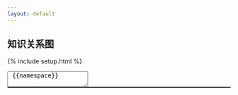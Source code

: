 ```yaml
---
layout: default
---
```


## 知识关系图


{% include setup.html %}


<textarea> {{namespace}} </textarea>

<div id="svg" style="border: 1px solid;overflow: auto"></div>
<!-- <svg width="1500" height="600"></svg> -->
<!-- feed -->
<!-- https://xiashuangxi.github.io/pkb/feed.xml -->

<script src="{{namespace}}/assets/scripts/lib/jquery.min.js"></script>
<script src="{{namespace}}/assets/scripts/lib/d3.v7.min.js"></script>
<script>

	// var nodes = [];
	// var links = [];

	// var load_rss_json = function() {
	// 	var json;
	// 	// rss ulr
	// 	// test: https://xiashuangxi.github.io/bookphrase/feed.xml
	// 	// examples:https://observablehq.com/@d3/mobile-patent-suits
	// 	var feedURL = "https://xiashuangxi.github.io/bookphrase/feed.xml";
	// 	$.ajax({
	// 		async: false,
	// 		type: 'GET',
	// 		url: "https://api.rss2json.com/v1/api.json?rss_url=" + feedURL,
	// 		dataType: 'jsonp',
	// 		success: function(result) {
	// 			draw(result)
	// 		}
	// 	});
	// }

	// var parse_data = function( data){
	// 	console.log(items)
	// 	var items = data.items;
	// 	for (var i = 0; i < items.length; i++){
	// 		var obj = items[i];
	// 		nodes.push( Object.create({id: obj.title}));
	// 	}

	// 	links.push(Object.create({source:"Source",target:"Target",type:"link"}));
	// 	console.log(links);
	// 	console.log(nodes);
	// }

	// var chart = {
	// 	links: [],
	// 	nodes: [],

	// 	svg: d3.create('svg'),
	// }

	// var draw = function( data ) {
	// 	console.log(data);
	// 	function dragstarted(event,d) {
	// 		console.log("dragstarted")
	// 	}
	// 	function dragged(event,d) {}
	// 	function dragended(event,d) {}



	// 	return d3.drag()
	// 	.on("start",dragstarted)
	// 	.on("drag",dragged)
	// 	.on("end",dragended);
	// }
	// window.onload = function () { 
	// 	load_rss_json()
	// }

</script>

<!-- test -->
<script>
	var links = [];
	var nodes = [];
	// var types = ['outlink','inlink'];
	var types = ["licensing", "suit", "resolved"];
	var data = [];
	// <svg viewBox="-576,-300,1152,600" style="font: 12px sans-serif;">
	var height = 600;
	var width  = 1400;

	// init links
	// for (var i = 3; i >= 1; i--) {
	// 	var obj = {
	// 		source: 'Source'+i,target: 'target'+i,type:'licensing'
	// 	}
	// 	links.push(obj);
	// }





	// links.push({ source: "Microsoft" , target: "Mi", type: "licensing"});
	// links.push({ source: "Microsoft" , target: "Huawei", type: "licensing"});
	// links.push({ source: "Microsoft" , target: "oracle", type: "licensing"});
	// links.push({ source: "大米" , target: "oracle", type: "licensing"});
	// links.push({ source: "大米" , target: "Microsoft", type: "licensing"});

	// links.push({ source: "大米" , target: "Microsoft1", type: "suit"});
	// links.push({ source: "大米" , target: "Microsoft2", type: "licensing"});
	// links.push({ source: "大米" , target: "Microsoft3", type: "suit"});
	// links.push({ source: "大米" , target: "Microsoft4", type: "licensing"});
	// links.push({ source: "大米" , target: "Microsoft5", type: "suit"});
	// links.push({ source: "大米" , target: "Microsoft6", type: "licensing"});
	// links.push({ source: "大米" , target: "Microsoft7", type: "licensing"});
	// links.push({ source: "大米" , target: "Microsoft8", type: "licensing"});
	// links.push({ source: "大米" , target: "Microsoft9", type: "licensing"});
	// links.push({ source: "大米" , target: "Microsoft0", type: "licensing"});
	// links.push({ source: "大米" , target: "Microsoft11", type: "licensing"});
	// links.push({ source: "大米" , target: "Microsoft22", type: "licensing"});
	// links.push({ source: "大米" , target: "Microsoft33", type: "licensing"});
	// links.push({ source: "大米" , target: "Microsoft44", type: "licensing"});
	// links.push({ source: "大米" , target: "Microsoft55", type: "licensing"});
	// links.push({ source: "大米" , target: "Microsoft66", type: "licensing"});
	// links.push({ source: "大米" , target: "Microsoft77", type: "licensing"});
	// links.push({ source: "大米" , target: "Microsoft88", type: "licensing"});

	// nodes.push({id: "Microsoft"})
	// nodes.push({id: "Mi"})
	// nodes.push({id: "Huawei"})
	// nodes.push({id: "oracle"})
	// nodes.push({id: "大米"})
	// nodes.push({id: "Microsoft1"})
	// nodes.push({id: "Microsoft2"})
	// nodes.push({id: "Microsoft3"})
	// nodes.push({id: "Microsoft4"})
	// nodes.push({id: "Microsoft5"})
	// nodes.push({id: "Microsoft6"})
	// nodes.push({id: "Microsoft7"})
	// nodes.push({id: "Microsoft8"})
	// nodes.push({id: "Microsoft9"})
	// nodes.push({id: "Microsoft0"})
	// nodes.push({id: "Microsoft11"})
	// nodes.push({id: "Microsoft22"})
	// nodes.push({id: "Microsoft33"})
	// nodes.push({id: "Microsoft44"})
	// nodes.push({id: "Microsoft55"})
	// nodes.push({id: "Microsoft66"})
	// nodes.push({id: "Microsoft77"})
	// nodes.push({id: "Microsoft88"})

	// for (var i = 3; i >= 1; i--) {
	// 	var obj = {
	// 		id: 'Source'+i
	// 	}
	// 	nodes.push(obj);
	// }

	// for (var i = 3; i >= 1; i--) {
	// 	var obj = {
	// 		id: 'target'+i
	// 	}
	// 	nodes.push(obj);
	// }

	var __chart  =function() {

		console.log('__chart')

	data = {
		nodes: nodes,
		links: links
	};

	// 
	var drag = function(simulation) {

		var dragstarted = function(event,d){
			console.log("dragstarted")
			if(!event.active){
				simulation.alphaTarget(0.3).restart();
			}
			d.fx = d.x;
			d.fy = d.y;
		}

		var dragged = function(event,d){
			console.log("dragged")
 			d.fx = event.x;
    		d.fy = event.y;
		}

		var dragended = function(event,d){
			console.log("dragended")
			if (!event.active) {simulation.alphaTarget(0);}
    		d.fx = null;
    		d.fy = null;
		}

		return d3.drag()
			.on('start',dragstarted)
			.on('drag',dragged)
			.on('end',dragended);
	}

	var linkArc = function(d) {
		var r = Math.hypot(d.target.x - d.source.x, d.target.y - d.source.y);
		// console.log(d.source)
		return  `
		    M${d.source.x},${d.source.y}
		    A${r},${r} 0 0,1 ${d.target.x},${d.target.y}
		  `;
	}
	var color = d3.scaleOrdinal(types, d3.schemeCategory10);

	// var chart = {
		links= data.links.map(d => Object.create(d)),
		nodes= data.nodes.map(d => Object.create(d)),

		simulation= d3.forceSimulation(nodes)
			.force('link', d3.forceLink(links).id(d=> d.id))
			.force('charge', d3.forceManyBody().strength(-350))
			// .force("center",  d3.forceCenter(width/2, height/2))
			.force('x', d3.forceX())
			.force('y', d3.forceX())
			.restart();
		

		// <svg viewBox="-576,-300,1152,600" style="font: 12px sans-serif;">
		svg= d3.create('svg')
			// .attr('viewBox', [-576,-300,1152,600])
			      .attr("viewBox", [-width / 2, -height / 2, width, height])

			.style('font', '9px sans-serif')
			// .attr("style", "max-width: 100%; height: auto; height: intrinsic;");

			// chart.
	// svg.append('defs').selectAll('marker')
	// 	.data(types)
	// 	.join('marker')
	// 		.attr('id', d => "aaaa"+d)
	// 		.attr('viewBox', '0 -5 10 10')//0 -5 10 10
	// 		.attr('refX', 15)//15
	// 		.attr('refY', -0.5)
	// 		.attr('markerWidth',3)
	// 		.attr('markerHeight',3)
	// 		.attr('orient','auto')
	// 	.append('path')
	// 		.attr('fill', color)
	// 		.attr('d', 'M0,-5L10,0L0,5');
	svg.append("defs").selectAll("marker")
    .data(types)
    .join("marker")
      .attr("id", d => `arrow-${d}`)
      .attr("viewBox", "0 -5 10 10")
      .attr("refX", 15)
      .attr("refY", -0.5)
      .attr("markerWidth", 6)
      .attr("markerHeight", 6)
      .attr("orient", "auto")
    .append("path")
      .attr("fill", color)
      .attr("d", "M0,-5L10,0L0,5");

		// link = svg.append('g')
		// 	.attr('fill', 'none')
		// 	.attr('stroke-width', 1.5)
		// 	.selectAll('path')
		// 	.data(links)
		// 	.join('path')
		// 	.attr('stroke', d => color(d.type))
			// .attr('marker-end' d => `url(d.type)`)),
	link = svg.append("g")
      .attr("fill", "none")
      .attr("stroke-width", 0.8)//1.5
    .selectAll("path")
    .data(links)
    .join("path")
      .attr("stroke", d => color(d.type))
      .attr("marker-end", d => `url(${new URL(`#arrow-${d.type}`, location)})`);

		// node= svg.append('g')
		// 	.attr('fill', 'currentColor')
		// 	.attr('stroke-linecap', 'round')
		// 	.attr('stroke-linejoin', 'round')
		// 	.selectAll('g')
		// 	.data(nodes)
		// 	.join('g')
		// 	.call(drag(simulation))

		node = svg.append("g")
      .attr("fill", "currentColor")
      .attr("stroke-linecap", "round")
      .attr("stroke-linejoin", "round")
    .selectAll("g")
    .data(nodes)
    .join("g")
      .call(drag(simulation));

		node.append("circle")
	      .attr("stroke", "white")
	      .attr("stroke-width", 1.5)
	      .attr("r", 4); // 4

      	node.append("text")
	      .attr("x", 8)//8
	      .attr("y", "0.31em")//0.31em
	      .text(d => d.id)
	    .clone(true).lower()
	      .attr("fill", "none")
	      .attr("stroke", "white")
	      .attr("stroke-width", 3);//3

  	simulation.on("tick", () => {
    	link.attr("d", linkArc);
    	node.attr("transform", d => `translate(${d.x},${d.y})`);
  	});

  // invalidation.then(() => simulation.stop());

  
	// }

	

	svg.node();
  	document.getElementById('svg').append(svg.node());
  	}

  	var load_rss_json = function() {

  		$.ajax({
  			url: "https://xiashuangxi.github.io/pkb/feed.xml?rn="+Date.now(),
  			success: function(result){
  				
  				console.log(result)
  				var entry  = result.getElementsByTagName("entry")

  				// var domParser = new DOMParser();
  				// var xmlDocument = domParser.parseFromString(entry[0], "text/xml");//text/xml

  				console.log(entry[0])
  				// console.log(xmlDocument)
  				console.log(entry[0].querySelector('content').innerHTML)

  				for (var i = entry.length - 1; i >= 0; i--) {
  					var e = entry[i];
  					var title = e.querySelector("title").innerHTML
  					var content = e.querySelector("content").innerHTML
  					
  					var re = /"(\/pkb\/.+)"/
  					var m = content.match(re);
					console.log(m)

					nodes.push({id: title});
					// nodes.push({id: m[0]});
					// links.push({
					// 	source: title,
					// 	target: m[0],
					// 	type: 'licensing'
					// });
  				}
  				__chart()

  			}
  		})

// 		const RSS_URL = `https://xiashuangxi.github.io/bookphrase/feed.xml`;

// 		$.ajax(RSS_URL, {
// 		  accepts: {
// 		    xml: "application/rss+xml"
// 		  },

// 		  dataType: "xml",

// 		  success: function(data) {
// 		  	console.log(data)
// 		    $(data)
// 		      .find("entry")
// 		      .each(function() {
// 		        const el = $(this);
// console.log(el)

// 		        // document.body.insertAdjacentHTML("beforeend", template);
// 		      });
// 		  }
// 		});



		// var json;
		// // rss ulr
		// // test: https://xiashuangxi.github.io/bookphrase/feed.xml
		// // examples:https://observablehq.com/@d3/mobile-patent-suits
		// // https://api.rss2json.com/v1/api.json?rss_url=https://xiashuangxi.github.io/pkb/feed.xml
		// var feedURL = "https://xiashuangxi.github.io/pkb/feed.xml";
		// $.ajax({
		// 	async: false,
		// 	type: 'GET',
		// 	// accepts: {
		//  //    xml: "application/rss+xml"
		//  //  },
		// 	url: feedURL,
		// 	// dataType: 'jsonp',
		// 	success: function(result) {
		// 		// draw(result)
		// 		console.log(result)

		// 		var domParser = new DOMParser();
		// 		// ?
		// 		// text/html,application/xhtml+xml,application/xml;q=0.9,image/avif,image/webp,image/apng,*/*;q=0.8,application/signed-exchange;v=b3;q=0.9
		// 		// var xmlDocument = domParser.parseFromString(result, "text/html");
		// 		// console.log(xmlDocument)
		// 		// var entry = xmlDocument.getElementsByTagName("entry")

		// 		// console.log(entry)


		// 		// if( result ){

		// 		// 	for (var i = result.items.length - 1; i >= 0; i--) {
		// 		// 		var obj = result.items[i];
		// 		// 		console.log(obj.content)
		// 		// 		var re = /^"(\/http\/.+)"$/
		// 		// 		console.log(obj.content.match(re))		

		// 		// 		nodes.push({id: obj.title});
						
		// 		// 	}
		// 		// }


		// 		__chart()
		// 	}
		// });
		// $.ajax({
		// 	async: false,
		// 	type: 'GET',
		// 	url: "https://api.rss2json.com/v1/api.json?rss_url=" + feedURL,
		// 	dataType: 'jsonp',
		// 	success: function(result) {
		// 		// draw(result)
		// 		console.log(result)

		// 		if( result ){

		// 			for (var i = result.items.length - 1; i >= 0; i--) {
		// 				var obj = result.items[i];
		// 				console.log(obj.content)
		// 				var re = /^"(\/http\/.+)"$/
		// 				console.log(obj.content.match(re))		

		// 				nodes.push({id: obj.title});
						
		// 			}
		// 		}


		// 		__chart()
		// 	}
		// });
	}
	load_rss_json()
</script>